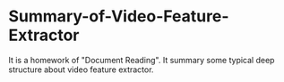 # Summary-of-Video-Feature-Extractor
It is a homework of "Document Reading". It summary some typical deep structure about video feature extractor.
